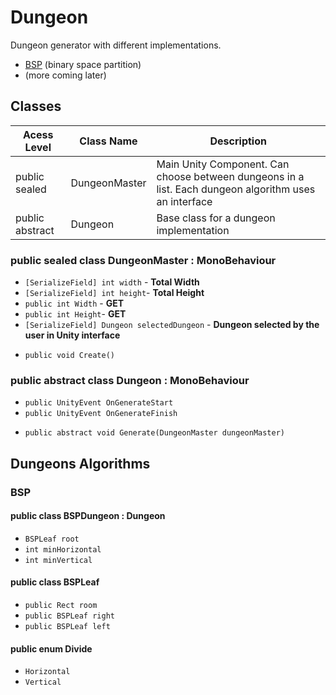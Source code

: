 # Dungeon

Dungeon generator with different implementations.
* [BSP](#bsp) (binary space partition)
* (more coming later)

## Classes

| Acess Level |   Class Name   | Description
|-------------|----------------|-------------
| public sealed |  DungeonMaster | Main Unity Component. Can choose between dungeons in a list. Each dungeon algorithm uses an interface 
| public abstract | Dungeon | Base class for a dungeon implementation

### public sealed class DungeonMaster : MonoBehaviour

* `[SerializeField] int width` - __Total Width__
* `[SerializeField] int height`- __Total Height__
* `public int Width` - __GET__
* `public int Height`- __GET__ 
* `[SerializeField] Dungeon selectedDungeon` - __Dungeon selected by the user in Unity interface__ 

+ `public void Create()`

### public abstract class Dungeon : MonoBehaviour

* `public UnityEvent OnGenerateStart`
* `public UnityEvent OnGenerateFinish`

+ `public abstract void Generate(DungeonMaster dungeonMaster)`

## Dungeons Algorithms

### <a name="bsp">BSP</a>

#### public class BSPDungeon : Dungeon

* `BSPLeaf root`
* `int minHorizontal`
* `int minVertical`

#### public class BSPLeaf

* `public Rect room`
* `public BSPLeaf right`
* `public BSPLeaf left`

#### public enum Divide 

* `Horizontal`
* `Vertical`
